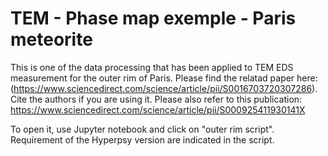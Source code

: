 # TEM - Phase map exemple - Paris meteorite
This is one of the data processing that has been applied to TEM EDS measurement for the outer rim of Paris.
Please find the relatad paper here: (https://www.sciencedirect.com/science/article/pii/S0016703720307286).
Cite the authors if you are using it.
Please also refer to this publication: https://www.sciencedirect.com/science/article/pii/S000925411930141X

To open it, use Jupyter notebook and click on "outer rim script".
Requirement of the Hyperpsy version are indicated in the script.
